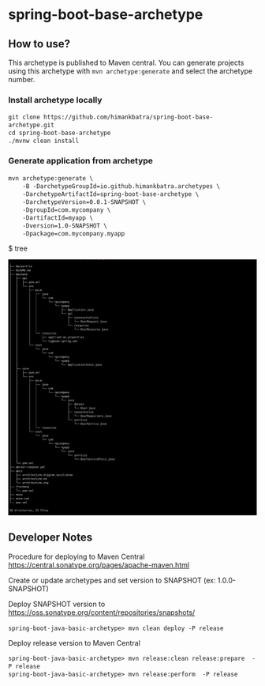 # spring-boot-base-archetype

## How to use?

This archetype is published to Maven central. 
You can generate projects using this archetype with `mvn archetype:generate` and select the archetype number.

### Install archetype locally

```
git clone https://github.com/himankbatra/spring-boot-base-archetype.git
cd spring-boot-base-archetype
./mvnw clean install
```

### Generate application from archetype

```
mvn archetype:generate \
    -B -DarchetypeGroupId=io.github.himankbatra.archetypes \
    -DarchetypeArtifactId=spring-boot-base-archetype \
    -DarchetypeVersion=0.0.1-SNAPSHOT \
    -DgroupId=com.mycompany \
    -DartifactId=myapp \
    -Dversion=1.0-SNAPSHOT \
    -Dpackage=com.mycompany.myapp
```
$ tree

![img.png](images/img.png)



## Developer Notes

Procedure for deploying to Maven Central https://central.sonatype.org/pages/apache-maven.html

Create or update archetypes and set version to SNAPSHOT (ex: 1.0.0-SNAPSHOT)

Deploy SNAPSHOT version to https://oss.sonatype.org/content/repositories/snapshots/

`spring-boot-java-basic-archetype> mvn clean deploy -P release`

Deploy release version to Maven Central

```
spring-boot-java-basic-archetype> mvn release:clean release:prepare  -P release
spring-boot-java-basic-archetype> mvn release:perform  -P release
```
